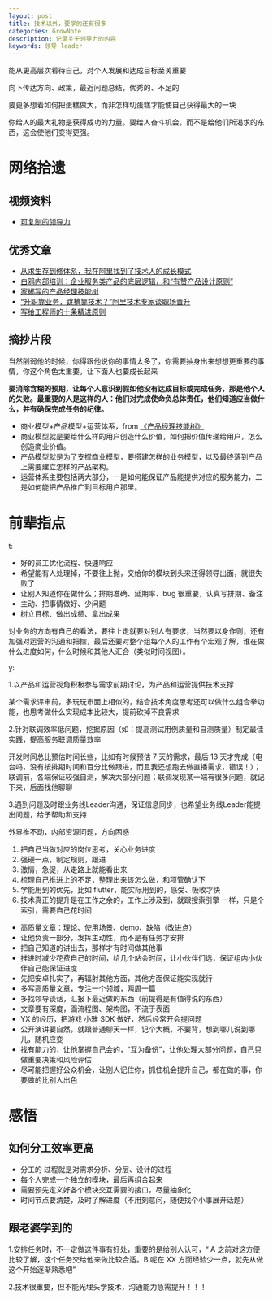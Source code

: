 ```yaml
---
layout: post
title: 技术以外，要学的还有很多
categories: GrowNote
description: 记录关于领导力的内容
keywords: 领导 leader
---
```



能从更高层次看待自己，对个人发展和达成目标至关重要

向下传达方向、政策，最近问题总结，优秀的、不足的

要更多想着如何把蛋糕做大，而非怎样切蛋糕才能使自己获得最大的一块

你给人的最大礼物是获得成功的力量。要给人奋斗机会，而不是给他们所渴求的东西，这会使他们变得更强。

# 网络拾遗

## 视频资料

- [可复制的领导力](https://www.bilibili.com/video/av12967744?from=search&seid=10243633565369928379)


## 优秀文章

- [从求生存到修体系，我在阿里找到了技术人的成长模式](https://mp.weixin.qq.com/s/x1qIaTHaSYjTZL5uYxDX4w)
- [白鸦内部培训：企业服务类产品的底层逻辑，和“有赞产品设计原则”](https://mp.weixin.qq.com/s/-kLQPDU-9337mN1ebjuYqA)
- [家郴写的产品经理技能树](https://mp.weixin.qq.com/s/14KA5IVIsKd6Ux6LvdY-OA)
- [“升职靠业务，跳槽靠技术？”阿里技术专家谈职场晋升](https://mp.weixin.qq.com/s/6so59OQ4GcDb4uYgiPhCOQ)
- [写给工程师的十条精进原则
](https://mp.weixin.qq.com/s/B7iq-SKBvpB3RYgp5Sm1gA)

## 摘抄片段

当然削弱他的时候，你得跟他说你的事情太多了，你需要抽身出来想想更重要的事情，你这个角色太重要，让下面人也要成长起来

**要消除含糊的预期，让每个人意识到假如他没有达成目标或完成任务，那是他个人的失败。最重要的人是这样的人：他们对完成使命负总体责任，他们知道应当做什么，并有确保完成任务的纪律。**



- 商业模型+产品模型+运营体系，from [《产品经理技能树》](https://mp.weixin.qq.com/s/14KA5IVIsKd6Ux6LvdY-OA)
- 商业模型就是要给什么样的用户创造什么价值，如何把价值传递给用户，怎么创造商业价值。
- 产品模型就是为了支撑商业模型，要搭建怎样的业务模型，以及最终落到产品上需要建立怎样的产品架构。
- 运营体系主要包括两大部分，一是如何能保证产品能提供对应的服务能力，二是如何能把产品推广到目标用户那里。

# 前辈指点

t:

- 好的员工优化流程、快速响应
- 希望能有人处理掉，不要往上抛，交给你的模块到头来还得领导出面，就很失败了
- 让别人知道你在做什么；排期准确、延期率、bug 很重要，认真写排期、备注
- 主动、把事情做好、少问题
- 树立目标、做出成绩、拿出成果

对业务的方向有自己的看法，要往上走就要对别人有要求，当然要以身作则，还有加强对运营的沟通和把控，最后还要对整个组每个人的工作有个宏观了解，谁在做什么进度如何，什么时候和其他人汇合（类似时间视图）。

y:

1.以产品和运营视角积极参与需求前期讨论，为产品和运营提供技术支撑

某个需求评审前，多玩玩市面上相似的，结合技术角度思考还可以做什么组合拳功能，也思考做什么实现成本比较大，提前砍掉不良需求

2.针对联调效率低问题，挖掘原因（如：提高测试用例质量和自测质量）制定最佳实践，提高服务联调质量效率 

开发时间总比预估时间长些，比如有时候预估 7 天的需求，最后 13 天才完成（电台吗，没有按排期时间和百分比做跟进，而且我还想跑去做直播需求，错误！）；联调前，各端保证较强自测，解决大部分问题；联调发现某一端有很多问题，就记下来，后面找他聊聊

3.遇到问题及时跟业务线Leader沟通，保证信息同步，也希望业务线Leader能提出问题，给予帮助和支持  

外界推不动，内部资源问题，方向困惑

1. 把自己当做对应的岗位思考，关心业务进度
2. 强硬一点，制定规则，跟进
3. 激情，急促，从走路上就能看出来
4. 梳理自己推进上的不足，整理出来该怎么做，和项管确认下
5. 学能用到的优先，比如 flutter，能实际用到的，感受、吸收才快
6. 技术真正的提升是在工作之余的，工作上涉及到，就跟搜索引擎 一样，只是个索引，需要自己花时间

- 高质量文章：理论、使用场景、demo、缺陷（改进点）
- 让他负责一部分，发挥主动性，而不是有任务才安排
- 把自己知道的讲出去，那样才有时间做其他事
- 推进时减少花费自己的时间，给几个站会时间，让小伙伴们选，保证组内小伙伴自己能保证进度
- 先把安卓扎实了，再辐射其他方面，其他方面保证能实现就行
- 多写高质量文章，专注一个领域，两周一篇
- 多找领导谈话，汇报下最近做的东西（前提得是有值得说的东西）
- 文章要有深度，画流程图、架构图，不流于表面
- YX 的经历，把游戏 小雅 SDK 做好，然后经常开会提问题
- 公开演讲要自然，就跟普通聊天一样，记个大概，不要背，想到哪儿说到哪儿，随机应变
- 找有能力的，让他掌握自己会的，“互为备份”，让他处理大部分问题，自己只做重要决策和风险评估
- 尽可能把握好公众机会，让别人记住你，抓住机会提升自己，都在做的事，你要做的比别人出色

# 感悟

## 如何分工效率更高

- 分工的 过程就是对需求分析、分层、设计的过程
- 每个人完成一个独立的模块，最后再组合起来
- 需要预先定义好各个模块交互需要的接口，尽量抽象化
- 时间节点要清楚，及时了解进度（不用刻意问，随便找个小事展开话题）

## 跟老婆学到的

1.安排任务时，不一定做这件事有好处，重要的是给别人认可，“ A 之前对这方便比较了解，这个任务交给他来做比较合适。B 呢在 XX 方面经验少一点，就先从做这个开始逐渐熟悉吧”

2.技术很重要，但不能光埋头学技术，沟通能力急需提升！！！